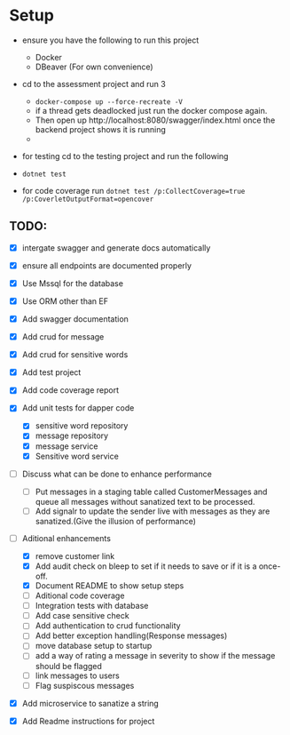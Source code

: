 # Setup
- ensure you have the following to run this project
	- Docker
	- DBeaver (For own convenience)
 - cd to the assessment project and run 3
	- ```docker-compose up --force-recreate -V```
	- if a thread gets deadlocked just run the docker compose again.
	- Then open up http://localhost:8080/swagger/index.html once the backend project shows it is running
	- 

- for testing cd to the testing project and run the following 
- ```dotnet test```
- for code coverage run ```dotnet test /p:CollectCoverage=true /p:CoverletOutputFormat=opencover```
## TODO:
- [x] intergate swagger and generate docs automatically
- [x] ensure all endpoints are documented properly
- [x] Use Mssql for the database
- [x] Use ORM other than EF
- [x] Add swagger documentation
- [x] Add crud for message
- [x] Add crud for sensitive words
- [x] Add test project
- [x] Add code coverage report
- [x] Add unit tests for dapper code
	- [x] sensitive word repository
	- [x] message repository
	- [x] message service
	- [x] Sensitive word service

- [ ] Discuss what can be done to enhance performance
	- [ ] Put messages in a staging table called CustomerMessages and queue all messages without sanatized text to be processed.
	- [ ] Add signalr to update the sender live with messages as they are sanatized.(Give the illusion of performance)
- [ ] Aditional enhancements
	- [x] remove customer link
	- [x] Add audit check on bleep to set if it needs to save or if it is a once-off.
	- [x] Document README to show setup steps
	- [ ] Aditional code coverage
	- [ ] Integration tests with database
	- [ ] Add case sensitive check
	- [ ] Add authentication to crud functionality
	- [ ] Add better exception handling(Response messages)
	- [ ] move database setup to startup
	- [ ] add a way of rating a message in severity to show if the message should be flagged
	- [ ] link messages to users
	- [ ] Flag suspiscous messages

- [x] Add microservice to sanatize a string 
- [x] Add Readme instructions for project

